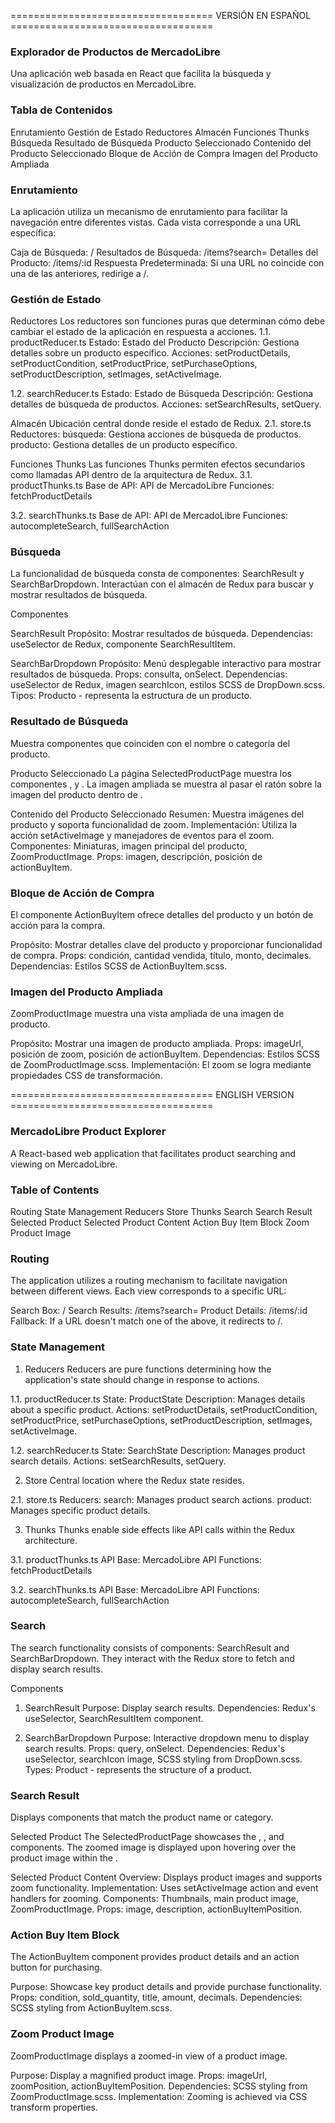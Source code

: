 =================================== VERSIÓN EN ESPAÑOL ===================================

### Explorador de Productos de MercadoLibre
Una aplicación web basada en React que facilita la búsqueda y visualización de productos en MercadoLibre.

### Tabla de Contenidos
Enrutamiento
Gestión de Estado
Reductores
Almacén
Funciones Thunks
Búsqueda
Resultado de Búsqueda
Producto Seleccionado
Contenido del Producto Seleccionado
Bloque de Acción de Compra
Imagen del Producto Ampliada

### Enrutamiento
La aplicación utiliza un mecanismo de enrutamiento para facilitar la navegación entre diferentes vistas. Cada vista corresponde a una URL específica:

Caja de Búsqueda: /
Resultados de Búsqueda: /items?search=
Detalles del Producto: /items/:id
Respuesta Predeterminada: Si una URL no coincide con una de las anteriores, redirige a /.

### Gestión de Estado
Reductores
Los reductores son funciones puras que determinan cómo debe cambiar el estado de la aplicación en respuesta a acciones.
1.1. productReducer.ts
Estado: Estado del Producto
Descripción: Gestiona detalles sobre un producto específico.
Acciones: setProductDetails, setProductCondition, setProductPrice, setPurchaseOptions, setProductDescription, setImages, setActiveImage.

1.2. searchReducer.ts
Estado: Estado de Búsqueda
Descripción: Gestiona detalles de búsqueda de productos.
Acciones: setSearchResults, setQuery.

Almacén
Ubicación central donde reside el estado de Redux.
2.1. store.ts
Reductores:
búsqueda: Gestiona acciones de búsqueda de productos.
producto: Gestiona detalles de un producto específico.

Funciones Thunks
Las funciones Thunks permiten efectos secundarios como llamadas API dentro de la arquitectura de Redux.
3.1. productThunks.ts
Base de API: API de MercadoLibre
Funciones: fetchProductDetails

3.2. searchThunks.ts
Base de API: API de MercadoLibre
Funciones: autocompleteSearch, fullSearchAction

### Búsqueda
La funcionalidad de búsqueda consta de componentes: SearchResult y SearchBarDropdown. Interactúan con el almacén de Redux para buscar y mostrar resultados de búsqueda.

Componentes

SearchResult
Propósito: Mostrar resultados de búsqueda.
Dependencias: useSelector de Redux, componente SearchResultItem.

SearchBarDropdown
Propósito: Menú desplegable interactivo para mostrar resultados de búsqueda.
Props: consulta, onSelect.
Dependencias: useSelector de Redux, imagen searchIcon, estilos SCSS de DropDown.scss.
Tipos: Producto - representa la estructura de un producto.

### Resultado de Búsqueda
Muestra componentes <SearchResultItem> que coinciden con el nombre o categoría del producto.

Producto Seleccionado
La página SelectedProductPage muestra los componentes <SelectedProductContent>, <ActionBuyItem> y <ZoomProductImage>. La imagen ampliada se muestra al pasar el ratón sobre la imagen del producto dentro de <SelectedProductContent>.

Contenido del Producto Seleccionado
Resumen: Muestra imágenes del producto y soporta funcionalidad de zoom.
Implementación: Utiliza la acción setActiveImage y manejadores de eventos para el zoom.
Componentes: Miniaturas, imagen principal del producto, ZoomProductImage.
Props: imagen, descripción, posición de actionBuyItem.

### Bloque de Acción de Compra
El componente ActionBuyItem ofrece detalles del producto y un botón de acción para la compra.

Propósito: Mostrar detalles clave del producto y proporcionar funcionalidad de compra.
Props: condición, cantidad vendida, título, monto, decimales.
Dependencias: Estilos SCSS de ActionBuyItem.scss.

### Imagen del Producto Ampliada
ZoomProductImage muestra una vista ampliada de una imagen de producto.

Propósito: Mostrar una imagen de producto ampliada.
Props: imageUrl, posición de zoom, posición de actionBuyItem.
Dependencias: Estilos SCSS de ZoomProductImage.scss.
Implementación: El zoom se logra mediante propiedades CSS de transformación.

=================================== ENGLISH VERSION ===================================

### MercadoLibre Product Explorer
A React-based web application that facilitates product searching and viewing on MercadoLibre.

### Table of Contents
Routing
State Management
Reducers
Store
Thunks
Search
Search Result
Selected Product
Selected Product Content
Action Buy Item Block
Zoom Product Image

### Routing
The application utilizes a routing mechanism to facilitate navigation between different views. Each view corresponds to a specific URL:

Search Box: /
Search Results: /items?search=
Product Details: /items/:id
Fallback: If a URL doesn't match one of the above, it redirects to /.

### State Management
1. Reducers
Reducers are pure functions determining how the application's state should change in response to actions.

1.1. productReducer.ts
State: ProductState
Description: Manages details about a specific product.
Actions: setProductDetails, setProductCondition, setProductPrice, setPurchaseOptions, setProductDescription, setImages, setActiveImage.

1.2. searchReducer.ts
State: SearchState
Description: Manages product search details.
Actions: setSearchResults, setQuery.

2. Store
Central location where the Redux state resides.

2.1. store.ts
Reducers:
search: Manages product search actions.
product: Manages specific product details.

3. Thunks
Thunks enable side effects like API calls within the Redux architecture.

3.1. productThunks.ts
API Base: MercadoLibre API
Functions: fetchProductDetails

3.2. searchThunks.ts
API Base: MercadoLibre API
Functions: autocompleteSearch, fullSearchAction

### Search
The search functionality consists of components: SearchResult and SearchBarDropdown. They interact with the Redux store to fetch and display search results.

Components
1. SearchResult
Purpose: Display search results.
Dependencies: Redux's useSelector, SearchResultItem component.

2. SearchBarDropdown
Purpose: Interactive dropdown menu to display search results.
Props: query, onSelect.
Dependencies: Redux's useSelector, searchIcon image, SCSS styling from DropDown.scss.
Types: Product - represents the structure of a product.

### Search Result
Displays <SearchResultItem> components that match the product name or category.

Selected Product
The SelectedProductPage showcases the <SelectedProductContent>, <ActionBuyItem>, and <ZoomProductImage> components. The zoomed image is displayed upon hovering over the product image within the <SelectedProductContent>.

Selected Product Content
Overview: Displays product images and supports zoom functionality.
Implementation: Uses setActiveImage action and event handlers for zooming.
Components: Thumbnails, main product image, ZoomProductImage.
Props: image, description, actionBuyItemPosition.

### Action Buy Item Block
The ActionBuyItem component provides product details and an action button for purchasing.

Purpose: Showcase key product details and provide purchase functionality.
Props: condition, sold_quantity, title, amount, decimals.
Dependencies: SCSS styling from ActionBuyItem.scss.

### Zoom Product Image
ZoomProductImage displays a zoomed-in view of a product image.

Purpose: Display a magnified product image.
Props: imageUrl, zoomPosition, actionBuyItemPosition.
Dependencies: SCSS styling from ZoomProductImage.scss.
Implementation: Zooming is achieved via CSS transform properties.
